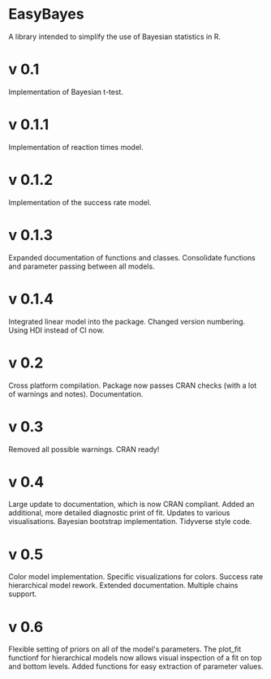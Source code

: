 # EasyBayes
A library intended to simplify the use of Bayesian statistics in R.

# v 0.1
Implementation of Bayesian t-test.

# v 0.1.1
Implementation of reaction times model.

# v 0.1.2
Implementation of the success rate model.

# v 0.1.3
Expanded documentation of functions and classes. Consolidate functions and parameter passing between all models.

# v 0.1.4
Integrated linear model into the package.
Changed version numbering.
Using HDI instead of CI now.

# v 0.2
Cross platform compilation.
Package now passes CRAN checks (with a lot of warnings and notes).
Documentation.

# v 0.3
Removed all possible warnings.
CRAN ready!

# v 0.4
Large update to documentation, which is now CRAN compliant.
Added an additional, more detailed diagnostic print of fit.
Updates to various visualisations.
Bayesian bootstrap implementation.
Tidyverse style code.

# v 0.5
Color model implementation.
Specific visualizations for colors.
Success rate hierarchical model rework.
Extended documentation.
Multiple chains support.

# v 0.6
Flexible setting of priors on all of the model's parameters.
The plot_fit functionf for hierarchical models now allows visual inspection of a fit on top and bottom levels.
Added functions for easy extraction of parameter values.